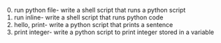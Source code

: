 0. run python file-
write a shell script that runs a python script
1. run inline-
write a shell script that runs python code
2. hello, print-
write a python script that prints a sentence
3. print integer-
write a python script to print integer stored in a variable
